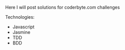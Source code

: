 Here I will post solutions for coderbyte.com challenges

Technologies: 

- Javascript
- Jasmine
- TDD
- BDD